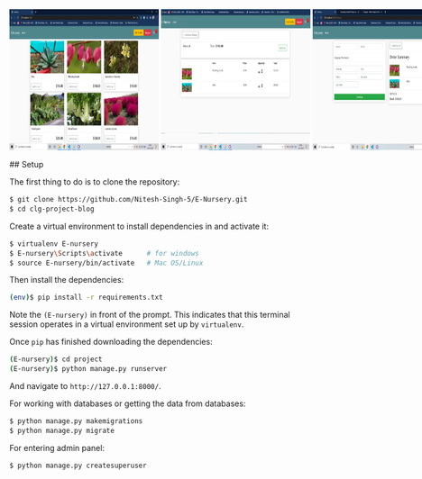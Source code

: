 <div style="display:flex">
<img src="https://github.com/Nitesh-Singh-5/E-Nursery/blob/master/screenshots/E-nurser2.png" height="250" width="265" > &nbsp;
<img src="https://github.com/Nitesh-Singh-5/E-Nursery/blob/master/screenshots/E-nurser3.png" height="250" width="265" > &nbsp;
<img src="https://github.com/Nitesh-Singh-5/E-Nursery/blob/master/screenshots/E-nurser5.png" height="250" width="265" >
</div>
<br>
## Setup

The first thing to do is to clone the repository:

```sh
$ git clone https://github.com/Nitesh-Singh-5/E-Nursery.git
$ cd clg-project-blog
```

Create a virtual environment to install dependencies in and activate it:

```sh
$ virtualenv E-nursery
$ E-nursery\Scripts\activate      # for windows
$ source E-nursery/bin/activate   # Mac OS/Linux
```

Then install the dependencies:

```sh
(env)$ pip install -r requirements.txt
```
Note the `(E-nursery)` in front of the prompt. This indicates that this terminal
session operates in a virtual environment set up by `virtualenv`.

Once `pip` has finished downloading the dependencies:
```sh
(E-nursery)$ cd project
(E-nursery)$ python manage.py runserver
```
And navigate to `http://127.0.0.1:8000/`.

For working with databases or getting the data from databases:
```sh
$ python manage.py makemigrations
$ python manage.py migrate
```

For entering admin panel:
```sh
$ python manage.py createsuperuser
```

